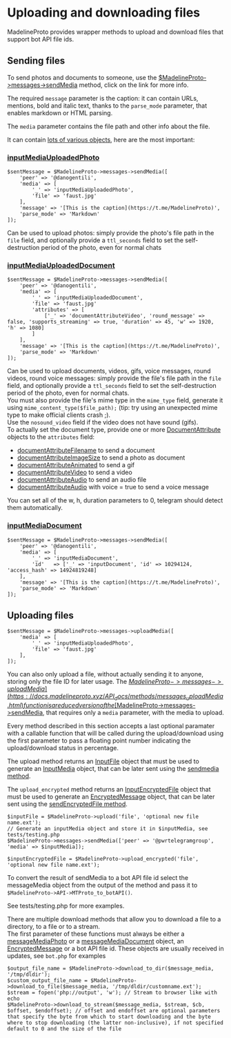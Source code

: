 # Uploading and downloading files

MadelineProto provides wrapper methods to upload and download files that support bot API file ids.

## Sending files

To send photos and documents to someone, use the [$MadelineProto->messages->sendMedia](https://docs.madelineproto.xyz/API_docs/methods/messages_sendMedia.html) method, click on the link for more info.

The required `message` parameter is the caption: it can contain URLs, mentions, bold and italic text, thanks to the `parse_mode` parameter, that enables markdown or HTML parsing.

The `media` parameter contains the file path and other info about the file.

It can contain [lots of various objects](https://docs.madelineproto.xyz/API_docs/types/InputMedia.html), here are the most important:

### [inputMediaUploadedPhoto](https://docs.madelineproto.xyz/API_docs/constructors/inputMediaUploadedPhoto.html)
```
$sentMessage = $MadelineProto->messages->sendMedia([
    'peer' => '@danogentili',
    'media' => [
        '_' => 'inputMediaUploadedPhoto',
        'file' => 'faust.jpg'
    ],
    'message' => '[This is the caption](https://t.me/MadelineProto)',
    'parse_mode' => 'Markdown'
]);
```

Can be used to upload photos: simply provide the photo's file path in the `file` field, and optionally provide a `ttl_seconds` field to set the self-destruction period of the photo, even for normal chats

### [inputMediaUploadedDocument](https://docs.madelineproto.xyz/API_docs/constructors/inputMediaUploadedDocument.html)
```
$sentMessage = $MadelineProto->messages->sendMedia([
    'peer' => '@danogentili',
    'media' => [
        '_' => 'inputMediaUploadedDocument',
        'file' => 'faust.jpg'
        'attributes' => [
            ['_' => 'documentAttributeVideo', 'round_message' => false, 'supports_streaming' => true, 'duration' => 45, 'w' => 1920, 'h' => 1080]
        ]
    ],
    'message' => '[This is the caption](https://t.me/MadelineProto)',
    'parse_mode' => 'Markdown'
]);
```

Can be used to upload documents, videos, gifs, voice messages, round videos, round voice messages: simply provide the file's file path in the `file` field, and optionally provide a `ttl_seconds` field to set the self-destruction period of the photo, even for normal chats.  
You must also provide the file's mime type in the `mime_type` field, generate it using `mime_content_type($file_path);` (tip: try using an unexpected mime type to make official clients crash ;).  
Use the `nosound_video` field if the video does not have sound (gifs).  
To actually set the document type, provide one or more [DocumentAttribute](https://docs.madelineproto.xyz/API_docs/types/DocumentAttribute.html) objects to the `attributes` field:  

* [documentAttributeFilename](https://docs.madelineproto.xyz/API_docs/constructors/documentAttributeFilename.html) to send a document
* [documentAttributeImageSize](https://docs.madelineproto.xyz/API_docs/constructors/documentAttributeImageSize.html) to send a photo as document
* [documentAttributeAnimated](https://docs.madelineproto.xyz/API_docs/constructors/documentAttributeAnimated.html) to send a gif
* [documentAttributeVideo](https://docs.madelineproto.xyz/API_docs/constructors/documentAttributeVideo.html) to send a video
* [documentAttributeAudio](https://docs.madelineproto.xyz/API_docs/constructors/documentAttributeAudio.html) to send an audio file
* [documentAttributeAudio](https://docs.madelineproto.xyz/API_docs/constructors/documentAttributeAudio.html) with voice = true to send a voice message

You can set all of the w, h, duration parameters to 0, telegram should detect them automatically.

### [inputMediaDocument](https://docs.madelineproto.xyz/API_docs/constructors/inputMediaDocument.html)
```
$sentMessage = $MadelineProto->messages->sendMedia([
    'peer' => '@danogentili',
    'media' => [
        '_' => 'inputMediaDocument',
        'id'   => ['_' => 'inputDocument', 'id' => 10294124, 'access_hash' => 14924819248]
    ],
    'message' => '[This is the caption](https://t.me/MadelineProto)',
    'parse_mode' => 'Markdown'
]);
```

## Uploading files

```
$sentMessage = $MadelineProto->messages->uploadMedia([
    'media' => [
        '_' => 'inputMediaUploadedPhoto',
        'file' => 'faust.jpg'
    ],
]);
```

You can also only upload a file, without actually sending it to anyone, storing only the file ID for later usage.
The [$MadelineProto->messages->uploadMedia](https://docs.madelineproto.xyz/API_docs/methods/messages_uploadMedia.html) function is a reduced version of the [$MadelineProto->messages->sendMedia](https://docs.madelineproto.xyz/API_docs/methods/messages_sendMedia.html), that requires only a `media` parameter, with the media to upload.


Every method described in this section accepts a last optional paramater with a callable function that will be called during the upload/download using the first parameter to pass a floating point number indicating the upload/download status in percentage.  

The upload method returns an [InputFile](https://docs.madelineproto.xyz/API_docs/types/InputFile.html) object that must be used to generate an [InputMedia](https://docs.madelineproto.xyz/API_docs/types/InputMedia.html) object, that can be later sent using the [sendmedia method](https://docs.madelineproto.xyz/API_docs/methods/messages_sendMedia.html).  

The `upload_encrypted` method returns an [InputEncryptedFile](https://docs.madelineproto.xyz/API_docs/types/InputEncryptedFile.html) object that must be used to generate an [EncryptedMessage](https://docs.madelineproto.xyz/API_docs/types/EncryptedMessage.html) object, that can be later sent using the [sendEncryptedFile method](https://docs.madelineproto.xyz/API_docs/methods/messages_sendEncryptedFile.html).  


```
$inputFile = $MadelineProto->upload('file', 'optional new file name.ext');
// Generate an inputMedia object and store it in $inputMedia, see tests/testing.php
$MadelineProto->messages->sendMedia(['peer' => '@pwrtelegramgroup', 'media' => $inputMedia]);

$inputEncryptedFile = $MadelineProto->upload_encrypted('file', 'optional new file name.ext');

```

To convert the result of sendMedia to a bot API file id select the messageMedia object from the output of the method and pass it to `$MadelineProto->API->MTProto_to_botAPI()`.  

See tests/testing.php for more examples.


There are multiple download methods that allow you to download a file to a directory, to a file or to a stream.  
The first parameter of these functions must always be either a [messageMediaPhoto](https://docs.madelineproto.xyz/API_docs/constructors/messageMediaPhoto.html) or a [messageMediaDocument](https://docs.madelineproto.xyz/API_docs/constructors/messageMediaDocument.html) object, an [EncryptedMessage](https://docs.madelineproto.xyz/API_docs/types/EncryptedMessage.html) or a bot API file id. These objects are usually received in updates, see `bot.php` for examples


```
$output_file_name = $MadelineProto->download_to_dir($message_media, '/tmp/dldir');
$custom_output_file_name = $MadelineProto->download_to_file($message_media, '/tmp/dldir/customname.ext');
$stream = fopen('php://output', 'w'); // Stream to browser like with echo
$MadelineProto->download_to_stream($message_media, $stream, $cb, $offset, $endoffset); // offset and endoffset are optional parameters that specify the byte from which to start downloading and the byte where to stop downloading (the latter non-inclusive), if not specified default to 0 and the size of the file
```
